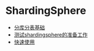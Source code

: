 # ShardingSphere


* [分库分表基础](docs/cut.md)
* [测试shardingsphere的准备工作](docs/prepare.md)
* [快速使用](docs/quick_start.md)
